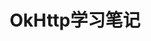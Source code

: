 ---
layout: post
title: OkHttp学习笔记
category: Android
tags: Android
keywords: Android
description: 
---